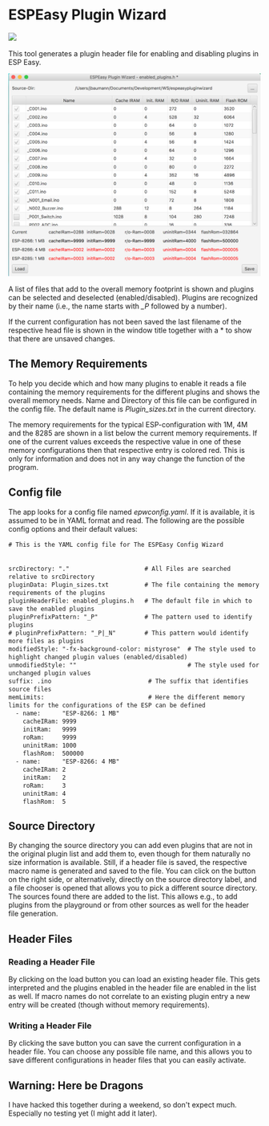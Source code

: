 # ESPEasy Plugin Wizard

<img src="https://travis-ci.org/jbaumann/ESPEasyPluginWizard.svg?branch=master">

This tool generates a plugin header file for enabling and disabling plugins in ESP Easy.

<img src="wizard_screenshot.png" alt="Screenshot of the Wizard" style="width: 800px;"/>

A list of files that add to the overall memory footprint is shown and plugins can be selected and deselected (enabled/disabled). Plugins are recognized by their name (i.e., the name starts with _\_P_ followed by a number).

If the current configuration has not been saved the last filename of the respective head file is shown in the window title together with a * to show that there are unsaved changes.

## The Memory Requirements
To help you decide which and how many plugins to enable it reads a file containing the memory requirements for the different plugins and shows the overall memory needs. Name and Directory of this file can be configured in the config file. The default name is _Plugin\_sizes.txt_ in the current directory.

The memory requirements for the typical ESP-configuration with 1M, 4M and the 8285 are shown in a list below the current memory requirements. If one of the current values exceeds the respective value in one of these memory configurations then that respective entry is colored red. This is only for information and does not in any way change the function of the program.

## Config file

The app looks for a config file named _epwconfig.yaml_. If it is available, it is assumed to be in YAML format and read. The following are the possible config options and their default values:
```
# This is the YAML config file for The ESPEasy Config Wizard


srcDirectory: "."                     # All Files are searched relative to srcDirectory
pluginData: Plugin_sizes.txt          # The file containing the memory requirements of the plugins
pluginHeaderFile: enabled_plugins.h   # The default file in which to save the enabled plugins
pluginPrefixPattern: "_P"             # The pattern used to identify plugins
# pluginPrefixPattern: "_P|_N"        # This pattern would identify more files as plugins
modifiedStyle: "-fx-background-color: mistyrose"  # The style used to highlight changed plugin values (enabled/disabled)
unmodifiedStyle: ""                               # The style used for unchanged plugin values
suffix: .ino                           # The suffix that identifies source files
memLimits:                             # Here the different memory limits for the configurations of the ESP can be defined      
  - name:      "ESP-8266: 1 MB"
    cacheIRam: 9999
    initRam:   9999
    roRam:     9999
    uninitRam: 1000
    flashRom:  500000
  - name:      "ESP-8266: 4 MB"
    cacheIRam: 2
    initRam:   2
    roRam:     3
    uninitRam: 4
    flashRom:  5
```

## Source Directory

By changing the source directory you can add even plugins that are not in the original plugin list and add them to, even though for them naturally no size information is available. Still, if a header file is saved, the respective macro name is generated and saved to the file. You can click on the button on the right side, or alternatively, directly on the source directory label, and a file chooser is opened that allows you to pick a different source directory. The sources found there are added to the list. This allows e.g., to add plugins from the playground or from other sources as well for the header file generation.

## Header Files

### Reading a Header File
By clicking on the load button you can load an existing header file. This gets interpreted and the plugins enabled in the header file are enabled in the list as well. If macro names do not correlate to an existing plugin entry a new entry will be created (though without memory requirements).

### Writing a Header File
By clicking the save button you can save the current configuration in a header file. You can choose any possible file name, and this allows you to save different configurations in header files that you can easily activate.


## Warning: Here be Dragons

I have hacked this together during a weekend, so don't expect much. Especially no testing yet (I might add it later).
